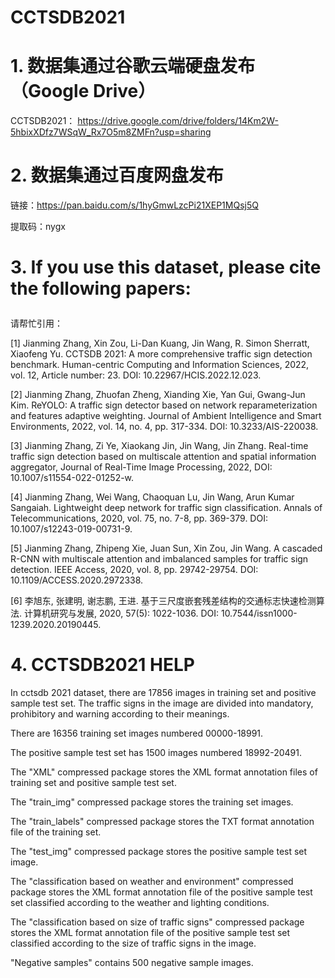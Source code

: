 # CCTSDB2021
#

# 1. 数据集通过谷歌云端硬盘发布（Google Drive）
CCTSDB2021： https://drive.google.com/drive/folders/14Km2W-5hbixXDfz7WSqW_Rx7O5m8ZMFn?usp=sharing
<p>

# 2. 数据集通过百度网盘发布
链接：https://pan.baidu.com/s/1hyGmwLzcPi21XEP1MQsj5Q 
<p>提取码：nygx

# 3. If you use this dataset, please cite the following papers: </p>
请帮忙引用：</p>
[1] Jianming Zhang, Xin Zou, Li-Dan Kuang, Jin Wang, R. Simon Sherratt, Xiaofeng Yu. CCTSDB 2021: A more comprehensive traffic sign detection benchmark. Human-centric Computing and Information Sciences, 2022, vol. 12, Article number: 23. DOI: 10.22967/HCIS.2022.12.023. </p>
[2] Jianming Zhang, Zhuofan Zheng, Xianding Xie, Yan Gui, Gwang-Jun Kim. ReYOLO: A traffic sign detector based on network reparameterization and features adaptive weighting. Journal of Ambient Intelligence and Smart Environments, 2022, vol. 14, no. 4, pp. 317-334.  DOI: 10.3233/AIS-220038. </p>
[3] Jianming Zhang, Zi Ye, Xiaokang Jin, Jin Wang, Jin Zhang. Real-time traffic sign detection based on multiscale attention and spatial information aggregator, Journal of Real-Time Image Processing, 2022, DOI: 10.1007/s11554-022-01252-w. </p>
[4] Jianming Zhang, Wei Wang, Chaoquan Lu, Jin Wang, Arun Kumar Sangaiah. Lightweight deep network for traffic sign classification. Annals of Telecommunications, 2020, vol. 75, no. 7-8, pp. 369-379. DOI: 10.1007/s12243-019-00731-9. </p>
[5] Jianming Zhang, Zhipeng Xie, Juan Sun, Xin Zou, Jin Wang. A cascaded R-CNN with multiscale attention and imbalanced samples for traffic sign detection. IEEE Access, 2020, vol. 8, pp. 29742-29754. DOI: 10.1109/ACCESS.2020.2972338. </p>
[6] 李旭东, 张建明, 谢志鹏, 王进. 基于三尺度嵌套残差结构的交通标志快速检测算法. 计算机研究与发展, 2020, 57(5): 1022-1036. DOI: 10.7544/issn1000-1239.2020.20190445.


# 4. CCTSDB2021 HELP
</p>In cctsdb 2021 dataset, there are 17856 images in training set and positive sample test set. The traffic signs in the image are divided into mandatory, prohibitory and warning according to their meanings.
</p>There are 16356 training set images numbered 00000-18991.
</p>The positive sample test set has 1500 images numbered 18992-20491.
</p>The "XML" compressed package stores the XML format annotation files of training set and positive sample test set.
</p>The "train_img" compressed package stores the training set images.
</p>The "train_labels" compressed package stores the TXT format annotation file of the training set.
</p>The "test_img" compressed package stores the positive sample test set image.
</p>The "classification based on weather and environment" compressed package stores the XML format annotation file of the positive sample test set classified according to the weather and lighting conditions.
</p>The "classification based on size of traffic signs" compressed package stores the XML format annotation file of the positive sample test set classified according to the size of traffic signs in the image.
</p>"Negative samples" contains 500 negative sample images.
